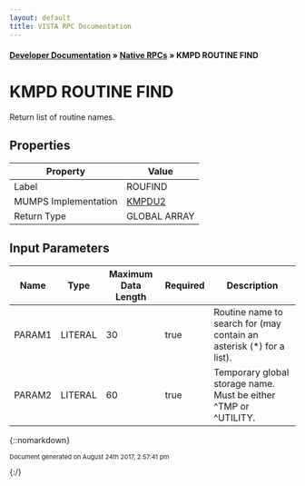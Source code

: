 ```yaml
---
layout: default
title: VISTA RPC Documentation
---
```


#### [Developer Documentation](../index) &#187; [Native RPCs](TableOfContents) &#187; KMPD ROUTINE FIND<br/>
# KMPD ROUTINE FIND

Return list of routine names.

## Properties

Property | Value
--- | ---
Label | ROUFIND
MUMPS Implementation | [KMPDU2](http://code.osehra.org/dox/Routine_KMPDU2_source.html)
Return Type | GLOBAL ARRAY


## Input Parameters

Name | Type | Maximum Data Length | Required | Description
--- | --- | --- | --- | ---
PARAM1 | LITERAL | 30 | true | Routine name to search for (may contain an asterisk (*) for a list).
PARAM2 | LITERAL | 60 | true | Temporary global storage name.  Must be either ^TMP or ^UTILITY.



{::nomarkdown} <br/><p style="font-size: 11px">Document generated on August 24th 2017, 2:57:41 pm</p>{:/}